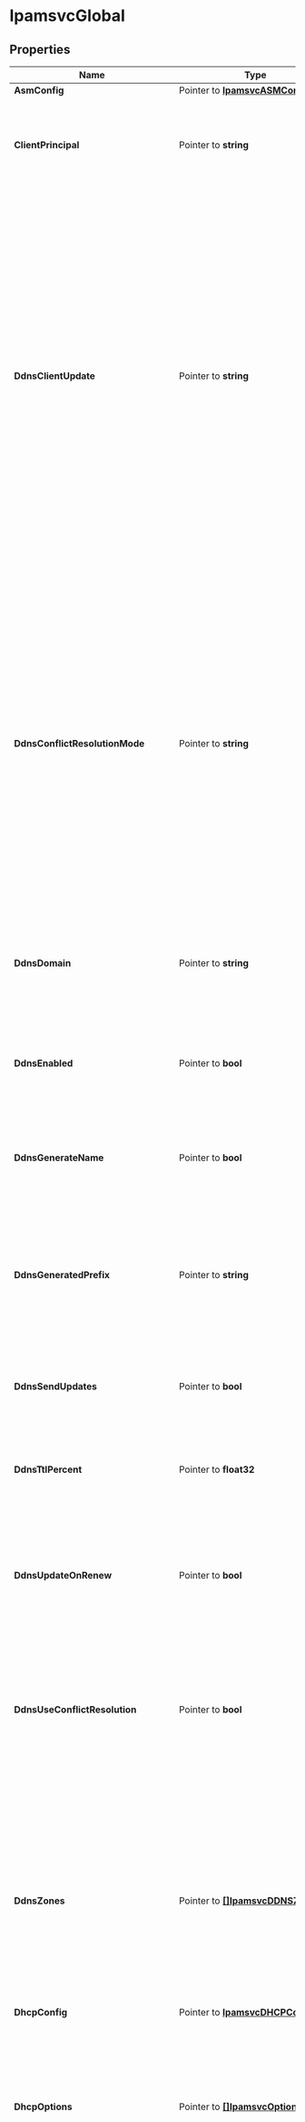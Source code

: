 # IpamsvcGlobal

## Properties

Name | Type | Description | Notes
------------ | ------------- | ------------- | -------------
**AsmConfig** | Pointer to [**IpamsvcASMConfig**](IpamsvcASMConfig.md) |  | [optional] 
**ClientPrincipal** | Pointer to **string** | The Kerberos principal name. It uses the typical Kerberos notation: &lt;SERVICE-NAME&gt;/&lt;server-domain-name&gt;@&lt;REALM&gt;.  Defaults to empty. | [optional] 
**DdnsClientUpdate** | Pointer to **string** | The global configuration to control who does the DDNS updates.  Valid values are: * _client_: DHCP server updates DNS if requested by client. * _server_: DHCP server always updates DNS, overriding an update request from the client, unless the client requests no updates. * _ignore_: DHCP server always updates DNS, even if the client says not to. * _over_client_update_: Same as _server_. DHCP server always updates DNS, overriding an update request from the client, unless the client requests no updates. * _over_no_update_: DHCP server updates DNS even if the client requests that no updates be done. If the client requests to do the update, DHCP server allows it.  Defaults to _client_. | [optional] 
**DdnsConflictResolutionMode** | Pointer to **string** | The mode used for resolving conflicts while performing DDNS updates.  Valid values are: * _check_with_dhcid_: It includes adding a DHCID record and checking that record via conflict detection as per RFC 4703. * _no_check_with_dhcid_: This will ignore conflict detection but add a DHCID record when creating/updating an entry. * _check_exists_with_dhcid_: This will check if there is an existing DHCID record but does not verify the value of the record matches the update. This will also update the DHCID record for the entry. * _no_check_without_dhcid_: This ignores conflict detection and will not add a DHCID record when creating/updating a DDNS entry.  Defaults to _check_with_dhcid_. | [optional] 
**DdnsDomain** | Pointer to **string** | The domain suffix for DDNS updates. FQDN, may be empty.  Must be specified if _ddns_enabled_ is _true_.  Defaults to empty. | [optional] 
**DdnsEnabled** | Pointer to **bool** | Indicates if DDNS updates should be performed for leases.  All other ddns_* configuration fields are ignored when this flag is unset.  At a minimum, _ddns_domain_ and _ddns_zones_ must be configured to enable DDNS.  Defaults to _false_. | [optional] 
**DdnsGenerateName** | Pointer to **bool** | Indicates if DDNS needs to generate a hostname when not supplied by the client.  Defaults to _false_. | [optional] 
**DdnsGeneratedPrefix** | Pointer to **string** | The prefix used in the generation of an FQDN.  When generating a name, DHCP server will construct the name in the format: [ddns-generated-prefix]-[address-text].[ddns-qualifying-suffix]. where address-text is simply the lease IP address converted to a hyphenated string.  Defaults to \&quot;myhost\&quot;. | [optional] 
**DdnsSendUpdates** | Pointer to **bool** | Determines if DDNS updates are enabled at the global level. Defaults to _true_. | [optional] 
**DdnsTtlPercent** | Pointer to **float32** | DDNS TTL value - to be calculated as a simple percentage of the lease&#39;s lifetime, using the parameter&#39;s value as the percentage. It is specified as a percentage (e.g. 25, 75). Defaults to unspecified. | [optional] 
**DdnsUpdateOnRenew** | Pointer to **bool** | Instructs the DHCP server to always update the DNS information when a lease is renewed even if its DNS information has not changed.  Defaults to _false_. | [optional] 
**DdnsUseConflictResolution** | Pointer to **bool** | When true, DHCP server will apply conflict resolution, as described in RFC 4703, when attempting to fulfill the update request.  When false, DHCP server will simply attempt to update the DNS entries per the request, regardless of whether or not they conflict with existing entries owned by other DHCP4 clients.  Defaults to _true_. | [optional] 
**DdnsZones** | Pointer to [**[]IpamsvcDDNSZone**](IpamsvcDDNSZone.md) | DNS zones that DDNS updates can be sent to. There is no resolver fallback. The target zone must be explicitly configured for the update to be performed.  Updates are sent to the closest enclosing zone.  Error if _ddns_enabled_ is _true_ and the _ddns_domain_ does not have a corresponding entry in _ddns_zones_.  Error if there are items with duplicate zone in the list.  Defaults to empty list. | [optional] 
**DhcpConfig** | Pointer to [**IpamsvcDHCPConfig**](IpamsvcDHCPConfig.md) |  | [optional] 
**DhcpOptions** | Pointer to [**[]IpamsvcOptionItem**](IpamsvcOptionItem.md) | The list of DHCP options or group of options for IPv4. An option list is ordered and may include both option groups and specific options. Multiple occurrences of the same option or group is not an error. The last occurrence of an option in the list will be used.  Error if the graph of referenced groups contains cycles.  Defaults to empty list. | [optional] 
**DhcpOptionsV6** | Pointer to [**[]IpamsvcOptionItem**](IpamsvcOptionItem.md) | The list of DHCP options or group of options for IPv6. An option list is ordered and may include both option groups and specific options. Multiple occurrences of the same option or group is not an error. The last occurrence of an option in the list will be used.  Error if the graph of referenced groups contains cycles.  Defaults to empty list. | [optional] 
**DhcpThreshold** | Pointer to [**IpamsvcDHCPUtilizationThreshold**](IpamsvcDHCPUtilizationThreshold.md) |  | [optional] 
**GssTsigFallback** | Pointer to **bool** | The behavior when GSS-TSIG should be used (a matching external DNS server is configured) but no GSS-TSIG key is available. If configured to _false_ (the default) this DNS server is skipped, if configured to _true_ the DNS server is ignored and the DNS update is sent with the configured DHCP-DDNS protection e.g. TSIG key or without any protection when none was configured.  Defaults to _false_. | [optional] 
**HeaderOptionFilename** | Pointer to **string** | The configuration for header option filename field. | [optional] 
**HeaderOptionServerAddress** | Pointer to **string** | The configuration for header option server address field. | [optional] 
**HeaderOptionServerName** | Pointer to **string** | The configuration for header option server name field. | [optional] 
**HostnameRewriteChar** | Pointer to **string** | The character to replace non-matching characters with, when hostname rewrite is enabled in global configuration.  Any single ASCII character or no character if the invalid characters should be removed without replacement.  Defaults to \&quot;-\&quot;. | [optional] 
**HostnameRewriteEnabled** | Pointer to **bool** | The global configuration to indicate if the hostnames supplied by the client will be rewritten prior to DDNS update by replacing every character that does not match _hostname_rewrite_regex_ by _hostname_rewrite_char_.  Defaults to _false_. | [optional] 
**HostnameRewriteRegex** | Pointer to **string** | The regex bracket expression to match valid characters when hostname rewrite is enabled in global configuration.  Must begin with \&quot;[\&quot; and end with \&quot;]\&quot; and be a compilable POSIX regex.  Defaults to \&quot;[^a-zA-Z0-9_.]\&quot;. | [optional] 
**Id** | Pointer to **string** | The resource identifier. | [optional] [readonly] 
**KerberosKdc** | Pointer to **string** | Address of Kerberos Key Distribution Center.  Defaults to empty. | [optional] 
**KerberosKeys** | Pointer to [**[]IpamsvcKerberosKey**](IpamsvcKerberosKey.md) | _kerberos_keys_ contains a list of keys for GSS-TSIG signed dynamic updates.  Defaults to empty. | [optional] 
**KerberosRekeyInterval** | Pointer to **int64** | Time interval (in seconds) the keys for each configured external DNS server are checked for rekeying, i.e. a new key is created to replace the current usable one when its age is greater than the _kerberos_rekey_interval_ value.  Defaults to 120 seconds. | [optional] 
**KerberosRetryInterval** | Pointer to **int64** | Time interval (in seconds) to retry to create a key if any error occurred previously for any configured external DNS server.  Defaults to 30 seconds. | [optional] 
**KerberosTkeyLifetime** | Pointer to **int64** | Lifetime (in seconds) of GSS-TSIG keys in the TKEY protocol.  Defaults to 160 seconds. | [optional] 
**KerberosTkeyProtocol** | Pointer to **string** | Determines which protocol is used to establish the security context with the external DNS servers, TCP or UDP.  Defaults to _tcp_. | [optional] 
**PreferOption12** | Pointer to **bool** | When enabled, DHCP Server will prefer option 12 over option 81 in the incoming client request.  Defaults to _false_. | [optional] 
**RemoveSuffixOption81** | Pointer to **bool** | When enabled, DHCP Server will remove the suffix from the option 81 in the incoming client request.  Defaults to _false_. | [optional] 
**ServerPrincipal** | Pointer to **string** | The Kerberos principal name of the external DNS server that will receive updates.  Defaults to empty. | [optional] 
**VendorSpecificOptionOptionSpace** | Pointer to **string** | The resource identifier. | [optional] 

## Methods

### NewIpamsvcGlobal

`func NewIpamsvcGlobal() *IpamsvcGlobal`

NewIpamsvcGlobal instantiates a new IpamsvcGlobal object
This constructor will assign default values to properties that have it defined,
and makes sure properties required by API are set, but the set of arguments
will change when the set of required properties is changed

### NewIpamsvcGlobalWithDefaults

`func NewIpamsvcGlobalWithDefaults() *IpamsvcGlobal`

NewIpamsvcGlobalWithDefaults instantiates a new IpamsvcGlobal object
This constructor will only assign default values to properties that have it defined,
but it doesn't guarantee that properties required by API are set

### GetAsmConfig

`func (o *IpamsvcGlobal) GetAsmConfig() IpamsvcASMConfig`

GetAsmConfig returns the AsmConfig field if non-nil, zero value otherwise.

### GetAsmConfigOk

`func (o *IpamsvcGlobal) GetAsmConfigOk() (*IpamsvcASMConfig, bool)`

GetAsmConfigOk returns a tuple with the AsmConfig field if it's non-nil, zero value otherwise
and a boolean to check if the value has been set.

### SetAsmConfig

`func (o *IpamsvcGlobal) SetAsmConfig(v IpamsvcASMConfig)`

SetAsmConfig sets AsmConfig field to given value.

### HasAsmConfig

`func (o *IpamsvcGlobal) HasAsmConfig() bool`

HasAsmConfig returns a boolean if a field has been set.

### GetClientPrincipal

`func (o *IpamsvcGlobal) GetClientPrincipal() string`

GetClientPrincipal returns the ClientPrincipal field if non-nil, zero value otherwise.

### GetClientPrincipalOk

`func (o *IpamsvcGlobal) GetClientPrincipalOk() (*string, bool)`

GetClientPrincipalOk returns a tuple with the ClientPrincipal field if it's non-nil, zero value otherwise
and a boolean to check if the value has been set.

### SetClientPrincipal

`func (o *IpamsvcGlobal) SetClientPrincipal(v string)`

SetClientPrincipal sets ClientPrincipal field to given value.

### HasClientPrincipal

`func (o *IpamsvcGlobal) HasClientPrincipal() bool`

HasClientPrincipal returns a boolean if a field has been set.

### GetDdnsClientUpdate

`func (o *IpamsvcGlobal) GetDdnsClientUpdate() string`

GetDdnsClientUpdate returns the DdnsClientUpdate field if non-nil, zero value otherwise.

### GetDdnsClientUpdateOk

`func (o *IpamsvcGlobal) GetDdnsClientUpdateOk() (*string, bool)`

GetDdnsClientUpdateOk returns a tuple with the DdnsClientUpdate field if it's non-nil, zero value otherwise
and a boolean to check if the value has been set.

### SetDdnsClientUpdate

`func (o *IpamsvcGlobal) SetDdnsClientUpdate(v string)`

SetDdnsClientUpdate sets DdnsClientUpdate field to given value.

### HasDdnsClientUpdate

`func (o *IpamsvcGlobal) HasDdnsClientUpdate() bool`

HasDdnsClientUpdate returns a boolean if a field has been set.

### GetDdnsConflictResolutionMode

`func (o *IpamsvcGlobal) GetDdnsConflictResolutionMode() string`

GetDdnsConflictResolutionMode returns the DdnsConflictResolutionMode field if non-nil, zero value otherwise.

### GetDdnsConflictResolutionModeOk

`func (o *IpamsvcGlobal) GetDdnsConflictResolutionModeOk() (*string, bool)`

GetDdnsConflictResolutionModeOk returns a tuple with the DdnsConflictResolutionMode field if it's non-nil, zero value otherwise
and a boolean to check if the value has been set.

### SetDdnsConflictResolutionMode

`func (o *IpamsvcGlobal) SetDdnsConflictResolutionMode(v string)`

SetDdnsConflictResolutionMode sets DdnsConflictResolutionMode field to given value.

### HasDdnsConflictResolutionMode

`func (o *IpamsvcGlobal) HasDdnsConflictResolutionMode() bool`

HasDdnsConflictResolutionMode returns a boolean if a field has been set.

### GetDdnsDomain

`func (o *IpamsvcGlobal) GetDdnsDomain() string`

GetDdnsDomain returns the DdnsDomain field if non-nil, zero value otherwise.

### GetDdnsDomainOk

`func (o *IpamsvcGlobal) GetDdnsDomainOk() (*string, bool)`

GetDdnsDomainOk returns a tuple with the DdnsDomain field if it's non-nil, zero value otherwise
and a boolean to check if the value has been set.

### SetDdnsDomain

`func (o *IpamsvcGlobal) SetDdnsDomain(v string)`

SetDdnsDomain sets DdnsDomain field to given value.

### HasDdnsDomain

`func (o *IpamsvcGlobal) HasDdnsDomain() bool`

HasDdnsDomain returns a boolean if a field has been set.

### GetDdnsEnabled

`func (o *IpamsvcGlobal) GetDdnsEnabled() bool`

GetDdnsEnabled returns the DdnsEnabled field if non-nil, zero value otherwise.

### GetDdnsEnabledOk

`func (o *IpamsvcGlobal) GetDdnsEnabledOk() (*bool, bool)`

GetDdnsEnabledOk returns a tuple with the DdnsEnabled field if it's non-nil, zero value otherwise
and a boolean to check if the value has been set.

### SetDdnsEnabled

`func (o *IpamsvcGlobal) SetDdnsEnabled(v bool)`

SetDdnsEnabled sets DdnsEnabled field to given value.

### HasDdnsEnabled

`func (o *IpamsvcGlobal) HasDdnsEnabled() bool`

HasDdnsEnabled returns a boolean if a field has been set.

### GetDdnsGenerateName

`func (o *IpamsvcGlobal) GetDdnsGenerateName() bool`

GetDdnsGenerateName returns the DdnsGenerateName field if non-nil, zero value otherwise.

### GetDdnsGenerateNameOk

`func (o *IpamsvcGlobal) GetDdnsGenerateNameOk() (*bool, bool)`

GetDdnsGenerateNameOk returns a tuple with the DdnsGenerateName field if it's non-nil, zero value otherwise
and a boolean to check if the value has been set.

### SetDdnsGenerateName

`func (o *IpamsvcGlobal) SetDdnsGenerateName(v bool)`

SetDdnsGenerateName sets DdnsGenerateName field to given value.

### HasDdnsGenerateName

`func (o *IpamsvcGlobal) HasDdnsGenerateName() bool`

HasDdnsGenerateName returns a boolean if a field has been set.

### GetDdnsGeneratedPrefix

`func (o *IpamsvcGlobal) GetDdnsGeneratedPrefix() string`

GetDdnsGeneratedPrefix returns the DdnsGeneratedPrefix field if non-nil, zero value otherwise.

### GetDdnsGeneratedPrefixOk

`func (o *IpamsvcGlobal) GetDdnsGeneratedPrefixOk() (*string, bool)`

GetDdnsGeneratedPrefixOk returns a tuple with the DdnsGeneratedPrefix field if it's non-nil, zero value otherwise
and a boolean to check if the value has been set.

### SetDdnsGeneratedPrefix

`func (o *IpamsvcGlobal) SetDdnsGeneratedPrefix(v string)`

SetDdnsGeneratedPrefix sets DdnsGeneratedPrefix field to given value.

### HasDdnsGeneratedPrefix

`func (o *IpamsvcGlobal) HasDdnsGeneratedPrefix() bool`

HasDdnsGeneratedPrefix returns a boolean if a field has been set.

### GetDdnsSendUpdates

`func (o *IpamsvcGlobal) GetDdnsSendUpdates() bool`

GetDdnsSendUpdates returns the DdnsSendUpdates field if non-nil, zero value otherwise.

### GetDdnsSendUpdatesOk

`func (o *IpamsvcGlobal) GetDdnsSendUpdatesOk() (*bool, bool)`

GetDdnsSendUpdatesOk returns a tuple with the DdnsSendUpdates field if it's non-nil, zero value otherwise
and a boolean to check if the value has been set.

### SetDdnsSendUpdates

`func (o *IpamsvcGlobal) SetDdnsSendUpdates(v bool)`

SetDdnsSendUpdates sets DdnsSendUpdates field to given value.

### HasDdnsSendUpdates

`func (o *IpamsvcGlobal) HasDdnsSendUpdates() bool`

HasDdnsSendUpdates returns a boolean if a field has been set.

### GetDdnsTtlPercent

`func (o *IpamsvcGlobal) GetDdnsTtlPercent() float32`

GetDdnsTtlPercent returns the DdnsTtlPercent field if non-nil, zero value otherwise.

### GetDdnsTtlPercentOk

`func (o *IpamsvcGlobal) GetDdnsTtlPercentOk() (*float32, bool)`

GetDdnsTtlPercentOk returns a tuple with the DdnsTtlPercent field if it's non-nil, zero value otherwise
and a boolean to check if the value has been set.

### SetDdnsTtlPercent

`func (o *IpamsvcGlobal) SetDdnsTtlPercent(v float32)`

SetDdnsTtlPercent sets DdnsTtlPercent field to given value.

### HasDdnsTtlPercent

`func (o *IpamsvcGlobal) HasDdnsTtlPercent() bool`

HasDdnsTtlPercent returns a boolean if a field has been set.

### GetDdnsUpdateOnRenew

`func (o *IpamsvcGlobal) GetDdnsUpdateOnRenew() bool`

GetDdnsUpdateOnRenew returns the DdnsUpdateOnRenew field if non-nil, zero value otherwise.

### GetDdnsUpdateOnRenewOk

`func (o *IpamsvcGlobal) GetDdnsUpdateOnRenewOk() (*bool, bool)`

GetDdnsUpdateOnRenewOk returns a tuple with the DdnsUpdateOnRenew field if it's non-nil, zero value otherwise
and a boolean to check if the value has been set.

### SetDdnsUpdateOnRenew

`func (o *IpamsvcGlobal) SetDdnsUpdateOnRenew(v bool)`

SetDdnsUpdateOnRenew sets DdnsUpdateOnRenew field to given value.

### HasDdnsUpdateOnRenew

`func (o *IpamsvcGlobal) HasDdnsUpdateOnRenew() bool`

HasDdnsUpdateOnRenew returns a boolean if a field has been set.

### GetDdnsUseConflictResolution

`func (o *IpamsvcGlobal) GetDdnsUseConflictResolution() bool`

GetDdnsUseConflictResolution returns the DdnsUseConflictResolution field if non-nil, zero value otherwise.

### GetDdnsUseConflictResolutionOk

`func (o *IpamsvcGlobal) GetDdnsUseConflictResolutionOk() (*bool, bool)`

GetDdnsUseConflictResolutionOk returns a tuple with the DdnsUseConflictResolution field if it's non-nil, zero value otherwise
and a boolean to check if the value has been set.

### SetDdnsUseConflictResolution

`func (o *IpamsvcGlobal) SetDdnsUseConflictResolution(v bool)`

SetDdnsUseConflictResolution sets DdnsUseConflictResolution field to given value.

### HasDdnsUseConflictResolution

`func (o *IpamsvcGlobal) HasDdnsUseConflictResolution() bool`

HasDdnsUseConflictResolution returns a boolean if a field has been set.

### GetDdnsZones

`func (o *IpamsvcGlobal) GetDdnsZones() []IpamsvcDDNSZone`

GetDdnsZones returns the DdnsZones field if non-nil, zero value otherwise.

### GetDdnsZonesOk

`func (o *IpamsvcGlobal) GetDdnsZonesOk() (*[]IpamsvcDDNSZone, bool)`

GetDdnsZonesOk returns a tuple with the DdnsZones field if it's non-nil, zero value otherwise
and a boolean to check if the value has been set.

### SetDdnsZones

`func (o *IpamsvcGlobal) SetDdnsZones(v []IpamsvcDDNSZone)`

SetDdnsZones sets DdnsZones field to given value.

### HasDdnsZones

`func (o *IpamsvcGlobal) HasDdnsZones() bool`

HasDdnsZones returns a boolean if a field has been set.

### GetDhcpConfig

`func (o *IpamsvcGlobal) GetDhcpConfig() IpamsvcDHCPConfig`

GetDhcpConfig returns the DhcpConfig field if non-nil, zero value otherwise.

### GetDhcpConfigOk

`func (o *IpamsvcGlobal) GetDhcpConfigOk() (*IpamsvcDHCPConfig, bool)`

GetDhcpConfigOk returns a tuple with the DhcpConfig field if it's non-nil, zero value otherwise
and a boolean to check if the value has been set.

### SetDhcpConfig

`func (o *IpamsvcGlobal) SetDhcpConfig(v IpamsvcDHCPConfig)`

SetDhcpConfig sets DhcpConfig field to given value.

### HasDhcpConfig

`func (o *IpamsvcGlobal) HasDhcpConfig() bool`

HasDhcpConfig returns a boolean if a field has been set.

### GetDhcpOptions

`func (o *IpamsvcGlobal) GetDhcpOptions() []IpamsvcOptionItem`

GetDhcpOptions returns the DhcpOptions field if non-nil, zero value otherwise.

### GetDhcpOptionsOk

`func (o *IpamsvcGlobal) GetDhcpOptionsOk() (*[]IpamsvcOptionItem, bool)`

GetDhcpOptionsOk returns a tuple with the DhcpOptions field if it's non-nil, zero value otherwise
and a boolean to check if the value has been set.

### SetDhcpOptions

`func (o *IpamsvcGlobal) SetDhcpOptions(v []IpamsvcOptionItem)`

SetDhcpOptions sets DhcpOptions field to given value.

### HasDhcpOptions

`func (o *IpamsvcGlobal) HasDhcpOptions() bool`

HasDhcpOptions returns a boolean if a field has been set.

### GetDhcpOptionsV6

`func (o *IpamsvcGlobal) GetDhcpOptionsV6() []IpamsvcOptionItem`

GetDhcpOptionsV6 returns the DhcpOptionsV6 field if non-nil, zero value otherwise.

### GetDhcpOptionsV6Ok

`func (o *IpamsvcGlobal) GetDhcpOptionsV6Ok() (*[]IpamsvcOptionItem, bool)`

GetDhcpOptionsV6Ok returns a tuple with the DhcpOptionsV6 field if it's non-nil, zero value otherwise
and a boolean to check if the value has been set.

### SetDhcpOptionsV6

`func (o *IpamsvcGlobal) SetDhcpOptionsV6(v []IpamsvcOptionItem)`

SetDhcpOptionsV6 sets DhcpOptionsV6 field to given value.

### HasDhcpOptionsV6

`func (o *IpamsvcGlobal) HasDhcpOptionsV6() bool`

HasDhcpOptionsV6 returns a boolean if a field has been set.

### GetDhcpThreshold

`func (o *IpamsvcGlobal) GetDhcpThreshold() IpamsvcDHCPUtilizationThreshold`

GetDhcpThreshold returns the DhcpThreshold field if non-nil, zero value otherwise.

### GetDhcpThresholdOk

`func (o *IpamsvcGlobal) GetDhcpThresholdOk() (*IpamsvcDHCPUtilizationThreshold, bool)`

GetDhcpThresholdOk returns a tuple with the DhcpThreshold field if it's non-nil, zero value otherwise
and a boolean to check if the value has been set.

### SetDhcpThreshold

`func (o *IpamsvcGlobal) SetDhcpThreshold(v IpamsvcDHCPUtilizationThreshold)`

SetDhcpThreshold sets DhcpThreshold field to given value.

### HasDhcpThreshold

`func (o *IpamsvcGlobal) HasDhcpThreshold() bool`

HasDhcpThreshold returns a boolean if a field has been set.

### GetGssTsigFallback

`func (o *IpamsvcGlobal) GetGssTsigFallback() bool`

GetGssTsigFallback returns the GssTsigFallback field if non-nil, zero value otherwise.

### GetGssTsigFallbackOk

`func (o *IpamsvcGlobal) GetGssTsigFallbackOk() (*bool, bool)`

GetGssTsigFallbackOk returns a tuple with the GssTsigFallback field if it's non-nil, zero value otherwise
and a boolean to check if the value has been set.

### SetGssTsigFallback

`func (o *IpamsvcGlobal) SetGssTsigFallback(v bool)`

SetGssTsigFallback sets GssTsigFallback field to given value.

### HasGssTsigFallback

`func (o *IpamsvcGlobal) HasGssTsigFallback() bool`

HasGssTsigFallback returns a boolean if a field has been set.

### GetHeaderOptionFilename

`func (o *IpamsvcGlobal) GetHeaderOptionFilename() string`

GetHeaderOptionFilename returns the HeaderOptionFilename field if non-nil, zero value otherwise.

### GetHeaderOptionFilenameOk

`func (o *IpamsvcGlobal) GetHeaderOptionFilenameOk() (*string, bool)`

GetHeaderOptionFilenameOk returns a tuple with the HeaderOptionFilename field if it's non-nil, zero value otherwise
and a boolean to check if the value has been set.

### SetHeaderOptionFilename

`func (o *IpamsvcGlobal) SetHeaderOptionFilename(v string)`

SetHeaderOptionFilename sets HeaderOptionFilename field to given value.

### HasHeaderOptionFilename

`func (o *IpamsvcGlobal) HasHeaderOptionFilename() bool`

HasHeaderOptionFilename returns a boolean if a field has been set.

### GetHeaderOptionServerAddress

`func (o *IpamsvcGlobal) GetHeaderOptionServerAddress() string`

GetHeaderOptionServerAddress returns the HeaderOptionServerAddress field if non-nil, zero value otherwise.

### GetHeaderOptionServerAddressOk

`func (o *IpamsvcGlobal) GetHeaderOptionServerAddressOk() (*string, bool)`

GetHeaderOptionServerAddressOk returns a tuple with the HeaderOptionServerAddress field if it's non-nil, zero value otherwise
and a boolean to check if the value has been set.

### SetHeaderOptionServerAddress

`func (o *IpamsvcGlobal) SetHeaderOptionServerAddress(v string)`

SetHeaderOptionServerAddress sets HeaderOptionServerAddress field to given value.

### HasHeaderOptionServerAddress

`func (o *IpamsvcGlobal) HasHeaderOptionServerAddress() bool`

HasHeaderOptionServerAddress returns a boolean if a field has been set.

### GetHeaderOptionServerName

`func (o *IpamsvcGlobal) GetHeaderOptionServerName() string`

GetHeaderOptionServerName returns the HeaderOptionServerName field if non-nil, zero value otherwise.

### GetHeaderOptionServerNameOk

`func (o *IpamsvcGlobal) GetHeaderOptionServerNameOk() (*string, bool)`

GetHeaderOptionServerNameOk returns a tuple with the HeaderOptionServerName field if it's non-nil, zero value otherwise
and a boolean to check if the value has been set.

### SetHeaderOptionServerName

`func (o *IpamsvcGlobal) SetHeaderOptionServerName(v string)`

SetHeaderOptionServerName sets HeaderOptionServerName field to given value.

### HasHeaderOptionServerName

`func (o *IpamsvcGlobal) HasHeaderOptionServerName() bool`

HasHeaderOptionServerName returns a boolean if a field has been set.

### GetHostnameRewriteChar

`func (o *IpamsvcGlobal) GetHostnameRewriteChar() string`

GetHostnameRewriteChar returns the HostnameRewriteChar field if non-nil, zero value otherwise.

### GetHostnameRewriteCharOk

`func (o *IpamsvcGlobal) GetHostnameRewriteCharOk() (*string, bool)`

GetHostnameRewriteCharOk returns a tuple with the HostnameRewriteChar field if it's non-nil, zero value otherwise
and a boolean to check if the value has been set.

### SetHostnameRewriteChar

`func (o *IpamsvcGlobal) SetHostnameRewriteChar(v string)`

SetHostnameRewriteChar sets HostnameRewriteChar field to given value.

### HasHostnameRewriteChar

`func (o *IpamsvcGlobal) HasHostnameRewriteChar() bool`

HasHostnameRewriteChar returns a boolean if a field has been set.

### GetHostnameRewriteEnabled

`func (o *IpamsvcGlobal) GetHostnameRewriteEnabled() bool`

GetHostnameRewriteEnabled returns the HostnameRewriteEnabled field if non-nil, zero value otherwise.

### GetHostnameRewriteEnabledOk

`func (o *IpamsvcGlobal) GetHostnameRewriteEnabledOk() (*bool, bool)`

GetHostnameRewriteEnabledOk returns a tuple with the HostnameRewriteEnabled field if it's non-nil, zero value otherwise
and a boolean to check if the value has been set.

### SetHostnameRewriteEnabled

`func (o *IpamsvcGlobal) SetHostnameRewriteEnabled(v bool)`

SetHostnameRewriteEnabled sets HostnameRewriteEnabled field to given value.

### HasHostnameRewriteEnabled

`func (o *IpamsvcGlobal) HasHostnameRewriteEnabled() bool`

HasHostnameRewriteEnabled returns a boolean if a field has been set.

### GetHostnameRewriteRegex

`func (o *IpamsvcGlobal) GetHostnameRewriteRegex() string`

GetHostnameRewriteRegex returns the HostnameRewriteRegex field if non-nil, zero value otherwise.

### GetHostnameRewriteRegexOk

`func (o *IpamsvcGlobal) GetHostnameRewriteRegexOk() (*string, bool)`

GetHostnameRewriteRegexOk returns a tuple with the HostnameRewriteRegex field if it's non-nil, zero value otherwise
and a boolean to check if the value has been set.

### SetHostnameRewriteRegex

`func (o *IpamsvcGlobal) SetHostnameRewriteRegex(v string)`

SetHostnameRewriteRegex sets HostnameRewriteRegex field to given value.

### HasHostnameRewriteRegex

`func (o *IpamsvcGlobal) HasHostnameRewriteRegex() bool`

HasHostnameRewriteRegex returns a boolean if a field has been set.

### GetId

`func (o *IpamsvcGlobal) GetId() string`

GetId returns the Id field if non-nil, zero value otherwise.

### GetIdOk

`func (o *IpamsvcGlobal) GetIdOk() (*string, bool)`

GetIdOk returns a tuple with the Id field if it's non-nil, zero value otherwise
and a boolean to check if the value has been set.

### SetId

`func (o *IpamsvcGlobal) SetId(v string)`

SetId sets Id field to given value.

### HasId

`func (o *IpamsvcGlobal) HasId() bool`

HasId returns a boolean if a field has been set.

### GetKerberosKdc

`func (o *IpamsvcGlobal) GetKerberosKdc() string`

GetKerberosKdc returns the KerberosKdc field if non-nil, zero value otherwise.

### GetKerberosKdcOk

`func (o *IpamsvcGlobal) GetKerberosKdcOk() (*string, bool)`

GetKerberosKdcOk returns a tuple with the KerberosKdc field if it's non-nil, zero value otherwise
and a boolean to check if the value has been set.

### SetKerberosKdc

`func (o *IpamsvcGlobal) SetKerberosKdc(v string)`

SetKerberosKdc sets KerberosKdc field to given value.

### HasKerberosKdc

`func (o *IpamsvcGlobal) HasKerberosKdc() bool`

HasKerberosKdc returns a boolean if a field has been set.

### GetKerberosKeys

`func (o *IpamsvcGlobal) GetKerberosKeys() []IpamsvcKerberosKey`

GetKerberosKeys returns the KerberosKeys field if non-nil, zero value otherwise.

### GetKerberosKeysOk

`func (o *IpamsvcGlobal) GetKerberosKeysOk() (*[]IpamsvcKerberosKey, bool)`

GetKerberosKeysOk returns a tuple with the KerberosKeys field if it's non-nil, zero value otherwise
and a boolean to check if the value has been set.

### SetKerberosKeys

`func (o *IpamsvcGlobal) SetKerberosKeys(v []IpamsvcKerberosKey)`

SetKerberosKeys sets KerberosKeys field to given value.

### HasKerberosKeys

`func (o *IpamsvcGlobal) HasKerberosKeys() bool`

HasKerberosKeys returns a boolean if a field has been set.

### GetKerberosRekeyInterval

`func (o *IpamsvcGlobal) GetKerberosRekeyInterval() int64`

GetKerberosRekeyInterval returns the KerberosRekeyInterval field if non-nil, zero value otherwise.

### GetKerberosRekeyIntervalOk

`func (o *IpamsvcGlobal) GetKerberosRekeyIntervalOk() (*int64, bool)`

GetKerberosRekeyIntervalOk returns a tuple with the KerberosRekeyInterval field if it's non-nil, zero value otherwise
and a boolean to check if the value has been set.

### SetKerberosRekeyInterval

`func (o *IpamsvcGlobal) SetKerberosRekeyInterval(v int64)`

SetKerberosRekeyInterval sets KerberosRekeyInterval field to given value.

### HasKerberosRekeyInterval

`func (o *IpamsvcGlobal) HasKerberosRekeyInterval() bool`

HasKerberosRekeyInterval returns a boolean if a field has been set.

### GetKerberosRetryInterval

`func (o *IpamsvcGlobal) GetKerberosRetryInterval() int64`

GetKerberosRetryInterval returns the KerberosRetryInterval field if non-nil, zero value otherwise.

### GetKerberosRetryIntervalOk

`func (o *IpamsvcGlobal) GetKerberosRetryIntervalOk() (*int64, bool)`

GetKerberosRetryIntervalOk returns a tuple with the KerberosRetryInterval field if it's non-nil, zero value otherwise
and a boolean to check if the value has been set.

### SetKerberosRetryInterval

`func (o *IpamsvcGlobal) SetKerberosRetryInterval(v int64)`

SetKerberosRetryInterval sets KerberosRetryInterval field to given value.

### HasKerberosRetryInterval

`func (o *IpamsvcGlobal) HasKerberosRetryInterval() bool`

HasKerberosRetryInterval returns a boolean if a field has been set.

### GetKerberosTkeyLifetime

`func (o *IpamsvcGlobal) GetKerberosTkeyLifetime() int64`

GetKerberosTkeyLifetime returns the KerberosTkeyLifetime field if non-nil, zero value otherwise.

### GetKerberosTkeyLifetimeOk

`func (o *IpamsvcGlobal) GetKerberosTkeyLifetimeOk() (*int64, bool)`

GetKerberosTkeyLifetimeOk returns a tuple with the KerberosTkeyLifetime field if it's non-nil, zero value otherwise
and a boolean to check if the value has been set.

### SetKerberosTkeyLifetime

`func (o *IpamsvcGlobal) SetKerberosTkeyLifetime(v int64)`

SetKerberosTkeyLifetime sets KerberosTkeyLifetime field to given value.

### HasKerberosTkeyLifetime

`func (o *IpamsvcGlobal) HasKerberosTkeyLifetime() bool`

HasKerberosTkeyLifetime returns a boolean if a field has been set.

### GetKerberosTkeyProtocol

`func (o *IpamsvcGlobal) GetKerberosTkeyProtocol() string`

GetKerberosTkeyProtocol returns the KerberosTkeyProtocol field if non-nil, zero value otherwise.

### GetKerberosTkeyProtocolOk

`func (o *IpamsvcGlobal) GetKerberosTkeyProtocolOk() (*string, bool)`

GetKerberosTkeyProtocolOk returns a tuple with the KerberosTkeyProtocol field if it's non-nil, zero value otherwise
and a boolean to check if the value has been set.

### SetKerberosTkeyProtocol

`func (o *IpamsvcGlobal) SetKerberosTkeyProtocol(v string)`

SetKerberosTkeyProtocol sets KerberosTkeyProtocol field to given value.

### HasKerberosTkeyProtocol

`func (o *IpamsvcGlobal) HasKerberosTkeyProtocol() bool`

HasKerberosTkeyProtocol returns a boolean if a field has been set.

### GetPreferOption12

`func (o *IpamsvcGlobal) GetPreferOption12() bool`

GetPreferOption12 returns the PreferOption12 field if non-nil, zero value otherwise.

### GetPreferOption12Ok

`func (o *IpamsvcGlobal) GetPreferOption12Ok() (*bool, bool)`

GetPreferOption12Ok returns a tuple with the PreferOption12 field if it's non-nil, zero value otherwise
and a boolean to check if the value has been set.

### SetPreferOption12

`func (o *IpamsvcGlobal) SetPreferOption12(v bool)`

SetPreferOption12 sets PreferOption12 field to given value.

### HasPreferOption12

`func (o *IpamsvcGlobal) HasPreferOption12() bool`

HasPreferOption12 returns a boolean if a field has been set.

### GetRemoveSuffixOption81

`func (o *IpamsvcGlobal) GetRemoveSuffixOption81() bool`

GetRemoveSuffixOption81 returns the RemoveSuffixOption81 field if non-nil, zero value otherwise.

### GetRemoveSuffixOption81Ok

`func (o *IpamsvcGlobal) GetRemoveSuffixOption81Ok() (*bool, bool)`

GetRemoveSuffixOption81Ok returns a tuple with the RemoveSuffixOption81 field if it's non-nil, zero value otherwise
and a boolean to check if the value has been set.

### SetRemoveSuffixOption81

`func (o *IpamsvcGlobal) SetRemoveSuffixOption81(v bool)`

SetRemoveSuffixOption81 sets RemoveSuffixOption81 field to given value.

### HasRemoveSuffixOption81

`func (o *IpamsvcGlobal) HasRemoveSuffixOption81() bool`

HasRemoveSuffixOption81 returns a boolean if a field has been set.

### GetServerPrincipal

`func (o *IpamsvcGlobal) GetServerPrincipal() string`

GetServerPrincipal returns the ServerPrincipal field if non-nil, zero value otherwise.

### GetServerPrincipalOk

`func (o *IpamsvcGlobal) GetServerPrincipalOk() (*string, bool)`

GetServerPrincipalOk returns a tuple with the ServerPrincipal field if it's non-nil, zero value otherwise
and a boolean to check if the value has been set.

### SetServerPrincipal

`func (o *IpamsvcGlobal) SetServerPrincipal(v string)`

SetServerPrincipal sets ServerPrincipal field to given value.

### HasServerPrincipal

`func (o *IpamsvcGlobal) HasServerPrincipal() bool`

HasServerPrincipal returns a boolean if a field has been set.

### GetVendorSpecificOptionOptionSpace

`func (o *IpamsvcGlobal) GetVendorSpecificOptionOptionSpace() string`

GetVendorSpecificOptionOptionSpace returns the VendorSpecificOptionOptionSpace field if non-nil, zero value otherwise.

### GetVendorSpecificOptionOptionSpaceOk

`func (o *IpamsvcGlobal) GetVendorSpecificOptionOptionSpaceOk() (*string, bool)`

GetVendorSpecificOptionOptionSpaceOk returns a tuple with the VendorSpecificOptionOptionSpace field if it's non-nil, zero value otherwise
and a boolean to check if the value has been set.

### SetVendorSpecificOptionOptionSpace

`func (o *IpamsvcGlobal) SetVendorSpecificOptionOptionSpace(v string)`

SetVendorSpecificOptionOptionSpace sets VendorSpecificOptionOptionSpace field to given value.

### HasVendorSpecificOptionOptionSpace

`func (o *IpamsvcGlobal) HasVendorSpecificOptionOptionSpace() bool`

HasVendorSpecificOptionOptionSpace returns a boolean if a field has been set.


[[Back to Model list]](../README.md#documentation-for-models) [[Back to API list]](../README.md#documentation-for-api-endpoints) [[Back to README]](../README.md)


